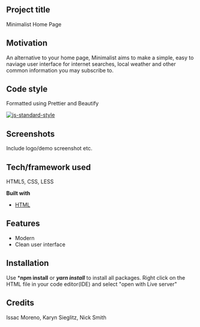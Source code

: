 ## Project title
Minimalist Home Page

## Motivation
An alternative to your home page, Minimalist aims to make a simple, easy to naviage user interface for internet searches, local weather and other common information you may subscribe to.

## Code style
Formatted using Prettier and Beautify

[![js-standard-style](https://img.shields.io/badge/code%20style-standard-brightgreen.svg?style=flat)](https://github.com/feross/standard)
 
## Screenshots
Include logo/demo screenshot etc.

## Tech/framework used
HTML5, CSS, LESS

<b>Built with</b>
- [HTML](https://html.com/)

## Features
- Modern 
- Clean user interface

## Installation
Use ***npm install** or ***yarn install*** to install all packages. Right click on the HTML file in your code editor(IDE) and select "open with Live server"

## Credits
Issac Moreno, Karyn Sieglitz, Nick Smith

